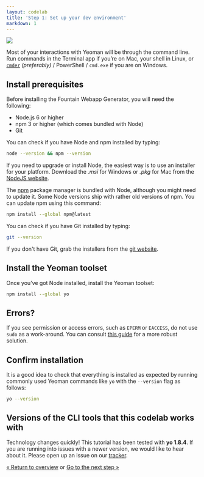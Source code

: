 ```yaml
---
layout: codelab
title: 'Step 1: Set up your dev environment'
markdown: 1
---
```


<p class="mast-holder">
  <img src="/assets/img/yeoman-004.png">
</p>

Most of your interactions with Yeoman will be through the command line. Run commands in the Terminal app if you’re on Mac, your shell in Linux, or [`cmder`](http://cmder.net/) *(preferably)* / PowerShell / `cmd.exe` if you are on Windows.

## Install prerequisites

Before installing the Fountain Webapp Generator, you will need the following:

* Node.js 6 or higher
* npm 3 or higher (which comes bundled with Node)
* Git

You can check if you have Node and npm installed by typing:

```sh
node --version && npm --version
```

If you need to upgrade or install Node, the easiest way is to use an installer for your platform. Download the *.msi* for Windows or *.pkg* for Mac from the [NodeJS website](https://nodejs.org/).

The [npm](https://www.npmjs.com/) package manager is bundled with Node, although you might need to update it. Some Node versions ship with rather old versions of npm. You can update npm using this command:

```sh
npm install --global npm@latest
```

You can check if you have Git installed by typing:

```sh
git --version
```
If you don't have Git, grab the installers from the [git website](https://git-scm.com/).

## Install the Yeoman toolset

Once you’ve got Node installed, install the Yeoman toolset:

```sh
npm install --global yo
```

<div class="note important">

  <h2>Errors?</h2>

  <p>If you see permission or access errors, such as <code>EPERM</code> or <code>EACCESS</code>, do not use <code>sudo</code> as a work-around. You can consult <a href="https://github.com/sindresorhus/guides/blob/master/npm-global-without-sudo.md">this guide</a> for a more robust solution.</p>

</div>

## Confirm installation

It is a good idea to check that everything is installed as expected by running commonly used Yeoman commands like `yo` with the `--version` flag as follows:

```sh
yo --version
```

<div class="note important">

  <h2>Versions of the CLI tools that this codelab works with</h2>

  <p>Technology changes quickly! This tutorial has been tested with <strong>yo 1.8.4</strong>. If you are running into issues with a newer version, we would like to hear about it. Please open up an issue on our <a href="https://github.com/yeoman/yo/issues">tracker</a>.</p>

</div>

<p class="codelab-paging">
  <a href="index.html#toc">&laquo; Return to overview</a>
  or
  <a href="install-generators.html">Go to the next step &raquo;</a>
</p>
